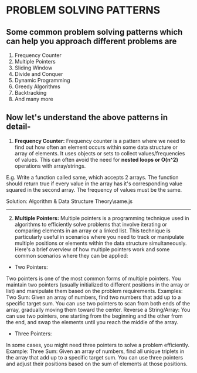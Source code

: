 # PROBLEM SOLVING PATTERNS

## Some common problem solving patterns which can help you approach different problems are

1. Frequency Counter
2. Multiple Pointers
3. Sliding Window
4. Divide and Conquer
5. Dynamic Programming
6. Greedy Algorithms
7. Backtracking
8. And many more

## Now let's understand the above patterns in detail-

1. **Frequency Counter:** Frequency counter is a pattern where we need to find out how often an element occurs within some data structure or array of elements. It uses objects or sets to collect values/frequencies of values. This can often avoid the need for **nested loops or O(n^2)** operations with array/strings.

E.g. Write a function called same, which accepts 2 arrays. The function should return true if every value in the array has it's corresponding value squared in the second array. The frequency of values must be the same.

Solution: Algorithm & Data Structure Theory\same.js

---

2. **Multiple Pointers:** Multiple pointers is a programming technique used in algorithms to efficiently solve problems that involve iterating or comparing elements in an array or a linked list. This technique is particularly useful in scenarios where you need to track or manipulate multiple positions or elements within the data structure simultaneously.
Here's a brief overview of how multiple pointers work and some common scenarios where they can be applied:

- Two Pointers:

Two pointers is one of the most common forms of multiple pointers. You maintain two pointers (usually initialized to different positions in the array or list) and manipulate them based on the problem requirements.
Examples:
Two Sum: Given an array of numbers, find two numbers that add up to a specific target sum. You can use two pointers to scan from both ends of the array, gradually moving them toward the center.
Reverse a String/Array: You can use two pointers, one starting from the beginning and the other from the end, and swap the elements until you reach the middle of the array.

- Three Pointers:

In some cases, you might need three pointers to solve a problem efficiently.
Example:
Three Sum: Given an array of numbers, find all unique triplets in the array that add up to a specific target sum. You can use three pointers and adjust their positions based on the sum of elements at those positions.

